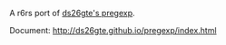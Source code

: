 A r6rs port of [ds26gte's pregexp](https://github.com/ds26gte/pregexp).

Document: http://ds26gte.github.io/pregexp/index.html
